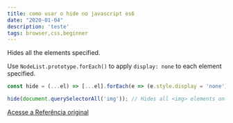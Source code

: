```yaml
---
title: como usar o hide no javascript es6
date: "2020-01-04"
description: 'teste'
tags: browser,css,beginner
---
```


Hides all the elements specified.

Use `NodeList.prototype.forEach()` to apply `display: none` to each element specified.

```js
const hide = (...el) => [...el].forEach(e => (e.style.display = 'none'));
```

```js
hide(document.querySelectorAll('img')); // Hides all <img> elements on the page
```


[Acesse a Referência original](http://github.com/30-seconds/)
